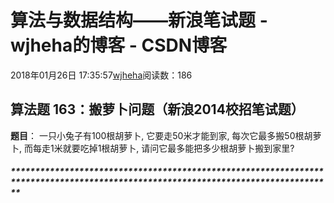 # 算法与数据结构——新浪笔试题 - wjheha的博客 - CSDN博客
2018年01月26日 17:35:57[wjheha](https://me.csdn.net/wjheha)阅读数：186
## 算法题 163：搬萝卜问题（新浪2014校招笔试题）
**题目**：
一只小兔子有100根胡萝卜, 它要走50米才能到家, 每次它最多搬50根胡萝卜, 而每走1米就要吃掉1根胡萝卜, 请问它最多能把多少根胡萝卜搬到家里?
##### **********************************************************************************************************************************
